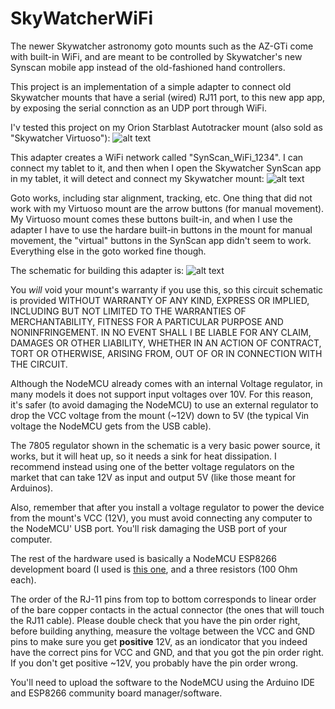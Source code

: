 # SkyWatcherWiFi

The newer Skywatcher astronomy goto mounts such as the AZ-GTi come with built-in WiFi, and are meant to be controlled by Skywatcher's new Synscan mobile app instead of the old-fashioned hand controllers.

This project is an implementation of a simple adapter to connect old Skywatcher mounts that have a serial (wired) RJ11 port, to this new app app, by exposing the serial connction as an UDP port through WiFi.

I'v tested this project on my Orion Starblast Autotracker mount (also sold as "Skywatcher Virtuoso"):
![alt text](https://raw.githubusercontent.com/vlaate/SkyWatcherWiFi/master/mount.jpg "Skywatcher Virtuoso")

This adapter creates a WiFi network called "SynScan_WiFi_1234". I can connect my tablet to it, and then when I open the Skywatcher SynScan app in my tablet, it will detect and connect my Skywatcher mount:
![alt text](https://raw.githubusercontent.com/vlaate/SkyWatcherWiFi/master/Screenshot.jpg "SkyWatcher App")

Goto works, including star alignment, tracking, etc. One thing that did not work with my Virtuoso mount are the arrow buttons (for manual movement). My Virtuoso mount comes these buttons built-in, and when I use the adapter I have to use the hardare built-in buttons in the mount for manual movement, the "virtual" buttons in the SynScan app didn't seem to work. Everything else in the goto worked fine though.

The schematic for building this adapter is:
![alt text](https://raw.githubusercontent.com/vlaate/SkyWatcherWiFi/master/circuit.png "SkyWatcher WiFi")

You *will* void your mount's warranty if you use this, so this circuit schematic is provided WITHOUT WARRANTY OF ANY KIND, EXPRESS OR IMPLIED, INCLUDING BUT NOT LIMITED TO THE WARRANTIES OF MERCHANTABILITY, FITNESS FOR A PARTICULAR PURPOSE AND NONINFRINGEMENT. IN NO EVENT SHALL I BE LIABLE FOR ANY CLAIM, DAMAGES OR OTHER LIABILITY, WHETHER IN AN ACTION OF CONTRACT, TORT OR OTHERWISE, ARISING FROM, OUT OF OR IN CONNECTION WITH THE CIRCUIT.

Although the NodeMCU already comes with an internal Voltage regulator, in many models it does not support input voltages over 10V. For this reason, it's safer (to avoid damaging the NodeMCU) to use an external regulator to drop the VCC voltage from the mount (~12V) down to 5V (the typical Vin voltage the NodeMCU gets from the USB cable).

The 7805 regulator shown in the schematic is a very basic power source, it works, but it will heat up, so it needs a sink for heat dissipation. I recommend instead using one of the better voltage regulators on the market that can take 12V as input and output 5V (like those meant for Arduinos). 

Also, remember that after you install a voltage regulator to power the device from the mount's VCC (12V), you must avoid connecting any computer to the NodeMCU' USB port. You'll risk damaging the USB port of your computer.

The rest of the hardware used is basically a NodeMCU ESP8266 development board (I used is [this one](https://www.amazon.com/gp/product/B010O1G1ES), and a three resistors (100 Ohm each). 

The order of the RJ-11 pins from top to bottom corresponds to linear order of the bare copper contacts in the actual connector (the ones that will touch the RJ11 cable). Please double check that you have the pin order right, before building anything, measure the voltage between the VCC and GND pins to make sure you get **positive** 12V, as an iondicator that you indeed have the correct pins for VCC and GND, and that you got the pin order right. If you don't get positive ~12V, you probably have the pin order wrong.

You'll need to upload the software to the NodeMCU using the Arduino IDE and ESP8266 community board manager/software.
